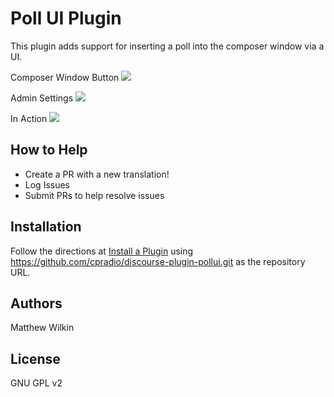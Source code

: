 # Poll UI Plugin
This plugin adds support for inserting a poll into the composer window via a UI.

Composer Window Button
![](https://raw.githubusercontent.com/cpradio/discourse-plugin-poll-ui/master/screenshot-composer.png)

Admin Settings
![](https://raw.githubusercontent.com/cpradio/discourse-plugin-poll-ui/master/screenshot-admin-settings.png)

In Action
![](https://raw.githubusercontent.com/cpradio/discourse-plugin-poll-ui/master/screenshot-action.gif)

## How to Help

- Create a PR with a new translation!
- Log Issues
- Submit PRs to help resolve issues

## Installation

Follow the directions at [Install a Plugin](https://meta.discourse.org/t/install-a-plugin/19157) using https://github.com/cpradio/discourse-plugin-pollui.git as the repository URL.

## Authors

Matthew Wilkin

## License

GNU GPL v2
